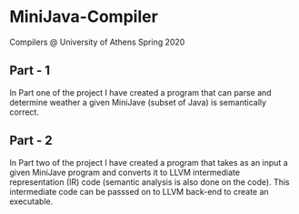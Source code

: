 # MiniJava-Compiler

Compilers @ University of Athens Spring 2020

## Part - 1

In Part one of the project I have created a program that can parse and determine weather a given MiniJave (subset of Java) is semantically correct.

## Part - 2

In Part two of the project I have created a program that takes as an input a given MiniJave program and converts it to LLVM intermediate representation (IR) code (semantic analysis is also done on the code). This intermediate code can be passsed on to LLVM  back-end to create an executable.
